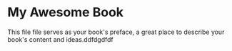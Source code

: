 # My Awesome Book

This file file serves as your book's preface, a great place to describe your book's content and ideas.ddfdgdfdf


